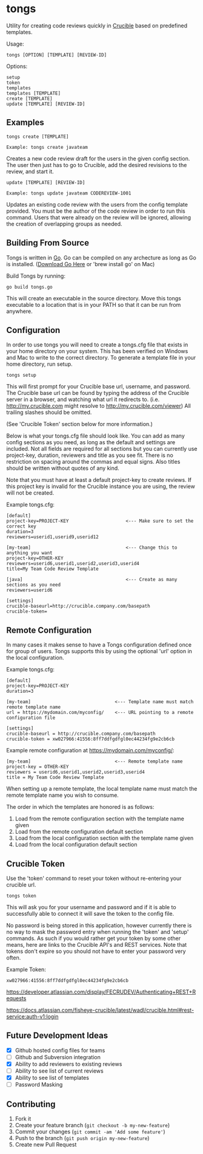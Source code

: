 tongs
================================
Utility for creating code reviews quickly
in [Crucible](https://www.atlassian.com/software/crucible/overview) based on predefined templates.

Usage: 
    
    tongs [OPTION] [TEMPLATE] [REVIEW-ID]

Options:
    
    setup
    token
    templates
    templates [TEMPLATE]
    create [TEMPLATE]
    update [TEMPLATE] [REVIEW-ID]

Examples
--------------------------------

    tongs create [TEMPLATE]

    Example: tongs create javateam

Creates a new code review draft for the users in the given config section.
The user then just has to go to Crucible, add the desired revisions
to the review, and start it.

    update [TEMPLATE] [REVIEW-ID]
    
    Example: tongs update javateam CODEREVIEW-1001

Updates an existing code review with the users from the config template
provided. You must be the author of the code review in order to run this
command. Users that were already on the review will be ignored, allowing
the creation of overlapping groups as needed.

Building From Source
--------------------------------
Tongs is written in [Go](http://golang.org/). Go can be compiled on any archecture as long as Go is installed.
([Download Go Here](https://code.google.com/p/go/wiki/Downloads) or 'brew install go' on Mac)

Build Tongs by running:
    
    go build tongs.go
    
This will create an executable in the source directory. Move this tongs executable to a location that is in your PATH so that it can be run from anywhere.

Configuration
---------------------

In order to use tongs you will need to create a tongs.cfg file that
exists in your home directory on your system. This has been verified
on Windows and Mac to write to the correct directory.
To generate a template file in your home directory, run setup.

    tongs setup

This will first prompt for your Crucible base url, username, and password.
The Crucible base url can be found by typing the address of the Crucible
server in a browser, and watching what url it redirects to. 
(i.e. http://my.crucible.com might resolve to http://my.crucible.com/viewer)
All trailing slashes should be omitted.

(See 'Crucible Token' section below for more information.)

Below is what your tongs.cfg file should look like. You can add as many config sections
as you need, as long as the default and settings are included. Not all fields are required 
for all sections but you can currently use project-key, duration, reviewers and title as you 
see fit. There is no restriction on spacing around the commas and equal signs. Also titles 
should be written without quotes of any kind.

Note that you must have at least a default project-key to create reviews. If this project 
key is invalid for the Crucible instance you are using, the review will not be created. 
    
Example tongs.cfg:

    [default]                       
    project-key=PROJECT-KEY                     <--- Make sure to set the correct key
    duration=3
    reviewers=userid1,userid9,userid12

    [my-team]                                   <--- Change this to anything you want
    project-key=OTHER-KEY           
    reviewers=userid6,userid1,userid2,userid3,userid4       
    title=My Team Code Review Template

    [java]                                      <--- Create as many sections as you need
    reviewers=userid6

    [settings]                                  
    crucible-baseurl=http://crucible.company.com/basepath
    crucible-token=                        
    

Remote Configuration
---------------------

In many cases it makes sense to have a Tongs configuration defined once for group of users. 
Tongs supports this by using the optional 'url' option in the local configuration.

Example tongs.cfg:

    [default]                       
    project-key=PROJECT-KEY                     
    duration=3

    [my-team]                               <--- Template name must match remote template name
    url = https://mydomain.com/myconfig/    <--- URL pointing to a remote configuration file

    [settings]                                  
    crucible-baseurl = http://crucible.company.com/basepath
    crucible-token = xw027966:41556:8ff7ddfgdfgl0ec44234fg9e2cb6cb                        

Example remote configuration at https://mydomain.com/myconfig/:
    
    [my-team]                               <--- Remote template name 
    project-key = OTHER-KEY           
    reviewers = userid6,userid1,userid2,userid3,userid4       
    title = My Team Code Review Template

When setting up a remote template, the local template name must match the remote template name 
you wish to consume. 

The order in which the templates are honored is as follows:

1. Load from the remote configuration section with the template name given
2. Load from the remote configuration default section
3. Load from the local configuration section with the template name given
4. Load from the local configuration default section

Crucible Token
-------------------------------
Use the 'token' command to reset your token without re-entering your crucible url.

    tongs token

This will ask you for your username and password and if it is able to successfully
able to connect it will save the token to the config file.

No password is being stored in this application, however currently there is no way to mask
the password entry when running the 'token' and 'setup' commands. As such if you would rather 
get your token by some other means, here are links to the Crucible API's and REST services. 
Note that tokens don't expire so you should not have to enter your password very often.

Example Token:
    
    xw027966:41556:8ff7ddfgdfgl0ec44234fg9e2cb6cb

https://developer.atlassian.com/display/FECRUDEV/Authenticating+REST+Requests

https://docs.atlassian.com/fisheye-crucible/latest/wadl/crucible.html#rest-service:auth-v1:login


Future Development Ideas
--------------------------------------------

 - [x] Github hosted config files for teams
 - [ ] Github and Subversion integration
 - [x] Ability to add reviewers to existing reviews
 - [ ] Ability to see list of current reviews
 - [x] Ability to see list of templates
 - [ ] Password Masking

## Contributing

1. Fork it
2. Create your feature branch (`git checkout -b my-new-feature`)
3. Commit your changes (`git commit -am 'Add some feature'`)
4. Push to the branch (`git push origin my-new-feature`)
5. Create new Pull Request

